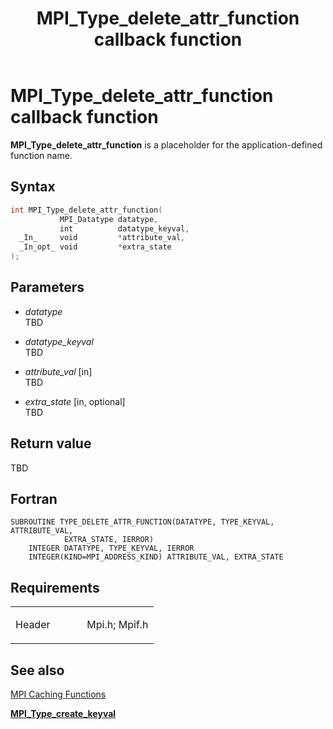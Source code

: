 ﻿---
title: MPI_Type_delete_attr_function callback function
TOCTitle: MPI_Type_delete_attr_function callback function
ms:assetid: 51e6cd99-404f-4ede-9b92-e87ff9469053
ms:mtpsurl: https://msdn.microsoft.com/en-us/library/Dn520563(v=VS.85)
ms:contentKeyID: 59361034
ms.date: 03/28/2018
mtps_version: v=VS.85
f1_keywords:
- mpi/MPI_Type_delete_attr_function
- mpi/TYPE_DELETE_ATTR_FUNCTION
- MPI_Type_delete_attr_function
- mpif/MPI_Type_delete_attr_function
- mpif/TYPE_DELETE_ATTR_FUNCTION
- TYPE_DELETE_ATTR_FUNCTION
dev_langs:
- C++
- C
---

# MPI\_Type\_delete\_attr\_function callback function

**MPI\_Type\_delete\_attr\_function** is a placeholder for the application-defined function name.

## Syntax

``` c++
int MPI_Type_delete_attr_function(
           MPI_Datatype datatype,
           int          datatype_keyval,
  _In_     void         *attribute_val,
  _In_opt_ void         *extra_state
);
```

## Parameters

  - *datatype*  
    TBD

  - *datatype\_keyval*  
    TBD

  - *attribute\_val* \[in\]  
    TBD

  - *extra\_state* \[in, optional\]  
    TBD

## Return value

TBD

## Fortran

    SUBROUTINE TYPE_DELETE_ATTR_FUNCTION(DATATYPE, TYPE_KEYVAL, ATTRIBUTE_VAL,
                EXTRA_STATE, IERROR)
        INTEGER DATATYPE, TYPE_KEYVAL, IERROR
        INTEGER(KIND=MPI_ADDRESS_KIND) ATTRIBUTE_VAL, EXTRA_STATE

## Requirements

<table>
<colgroup>
<col style="width: 50%" />
<col style="width: 50%" />
</colgroup>
<tbody>
<tr class="odd">
<td><p>Header</p></td>
<td>Mpi.h;
Mpif.h</td>
</tr>
</tbody>
</table>


## See also

[MPI Caching Functions](mpi-caching-functions.md)

[**MPI\_Type\_create\_keyval**](mpi-type-create-keyval-function.md)

